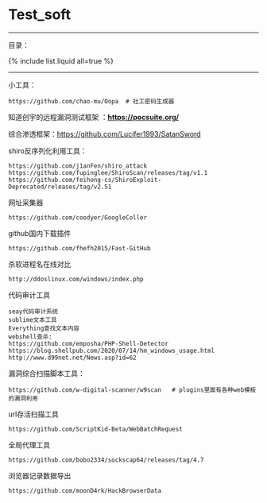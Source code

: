 # Test_soft

---

目录：

{% include list.liquid all=true %}

---

小工具：

```
https://github.com/chao-mu/Oopa  # 社工密码生成器
```

知道创宇的远程漏洞测试框架  ：**https://pocsuite.org/**

综合渗透框架：https://github.com/Lucifer1993/SatanSword

shiro反序列化利用工具：

```
https://github.com/j1anFen/shiro_attack
https://github.com/fupinglee/ShiroScan/releases/tag/v1.1
https://github.com/feihong-cs/ShiroExploit-Deprecated/releases/tag/v2.51
```

网址采集器

```
https://github.com/coodyer/GoogleColler
```

github国内下载插件

```
https://github.com/fhefh2015/Fast-GitHub
```

杀软进程名在线对比

```
http://ddoslinux.com/windows/index.php
```

代码审计工具

```
seay代码审计系统
sublime文本工具
Everything查找文本内容
webshell查杀:
https://github.com/emposha/PHP-Shell-Detector
https://blog.shellpub.com/2020/07/14/hm_windows_usage.html
http://www.d99net.net/News.asp?id=62
```

漏洞综合扫描脚本工具：

```
https://github.com/w-digital-scanner/w9scan   # plugins里面有各种web模板的漏洞利用
```

url存活扫描工具

```
https://github.com/ScriptKid-Beta/WebBatchRequest
```

全局代理工具

```
https://github.com/bobo2334/sockscap64/releases/tag/4.7
```

浏览器记录数据导出

```
https://github.com/moonD4rk/HackBrowserData
```



